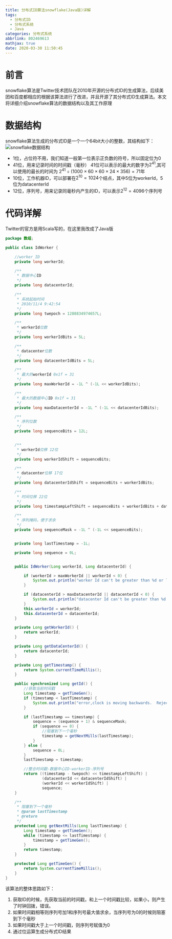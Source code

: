 ```yaml
---
title: 分布式ID算法snowflake(Java版)详解
tags:
  - 分布式ID
  - 分布式系统
  - Java
categories: 分布式系统
abbrlink: 802469613
mathjax: true
date: 2020-03-30 11:50:45
---
```


# 前言
snowflake算法是Twitter技术团队在2010年开源的分布式ID的生成算法，后续美团和百度都相应的根据该算法进行了改进，并且开源了其分布式ID生成算法。本文将详细介绍snowflake算法的数据结构以及其工作原理
<!-- more -->
# 数据结构
snowflake算法生成的分布式ID是一个一个64bit大小的整数，其结构如下：
![snowflake数据结构](https://upyun.zhanghanlun.com/blog/2020/03/2020_330111998.jpg)
- 1位，占位符不用，我们知道一般第一位表示正负数的符号，所以固定位为0
- 41位，用来记录时间的时间戳（毫秒）
41位可以表示的最大的数字为$2^{41}$,其可以使用的最长的时间为
$2^{41}\div(1000\times60\times60\times24\times356)=71$年
- 10位，工作机器ID，可以部署在$2^{10}=1024$个结点，其中5位为workerId，5位为datacenterId
- 12位，序列号，用来记录同毫秒内产生的ID，可以表示$2^{12}=4096$个序列号
# 代码详解
Twitter的官方是用Scala写的，在这里我改成了Java版
```java
package 数组;

public class IdWorker {

	//worker ID
    private long workerId;

    /**
     * 数据中心ID
     */
    private long datacenterId;

    /**
     * 系统起始时间
     * 2010/11/4 9:42:54
     */
    private long twepoch = 1288834974657L;

    /**
     * workerId位数
     */
    private long workerIdBits = 5L;

    /**
     * datacenter位数
     */
    private long datacenterIdBits = 5L;

    /**
     * 最大的workerId 0x1f = 31
     */
    private long maxWorkerId = -1L ^ (-1L << workerIdBits);

    /**
     * 最大的数据中心ID 0x1f = 31
     */
    private long maxDatacenterId = -1L ^ (-1L << datacenterIdBits);

    /**
     * 序列位数
     */
    private long sequenceBits = 12L;


    /**
     * workerId位移 12位
     */
    private long workerIdShift = sequenceBits;

    /**
     * datacenter位移 17位
     */
    private long datacenterIdShift = sequenceBits + workerIdBits;

    /**
     * 时间位移 22位
     */
    private long timestampLeftShift = sequenceBits + workerIdBits + datacenterIdBits;

    /**
     * 序列掩码，便于求余
     */
    private long sequenceMask = -1L ^ (-1L << sequenceBits);


    private long lastTimestamp = -1L;

    private long sequence = 0L;


    public IdWorker(Long workerId, Long datacenterId) {

        if (workerId > maxWorkerId || workerId < 0) {
            System.out.println("worker Id can't be greater than %d or less than 0");
        }

        if (datacenterId > maxDatacenterId || datacenterId < 0) {
            System.out.println("datacenter Id can't be greater than %d or less than 0");
        }
        this.workerId = workerId;
        this.datacenterId = datacenterId;
    }

    private Long getWorkerId() {
        return workerId;
    }

    private Long getDataCenterId() {
        return datacenterId;
    }

    private Long getTimestamp() {
        return System.currentTimeMillis();
    }

    public synchronized Long getId() {
        //获取当前时间戳
        Long timestamp = getTimeGen();
        if (timestamp < lastTimestamp) {
            System.out.println("error,clock is moving backwards.  Rejecting requests until ");
        }

        if (lastTimestamp == timestamp) {
            sequence = (sequence + 1) & sequenceMask;
            if (sequence == 0) {
                //阻塞到下一个毫秒
                timestamp = getNextMills(lastTimestamp);
            }
        } else {
            sequence = 0L;
        }
        lastTimestamp = timestamp;

        //整合时间戳-数据中心ID-workerID-序列号
        return ((timestamp - twepoch) << timestampLeftShift) |
                (datacenterId << datacenterIdShift) |
                (workerId << workerIdShift) |
                sequence;
    }

    /**
     * 阻塞到下一个毫秒
     * @param lastTimestamp
     * @return
     */
    protected Long getNextMills(Long lastTimestamp) {
        Long timestamp = getTimeGen();
        while (timestamp <= lastTimestamp) {
            timestamp = getTimeGen();
        }
        return timestamp;
    }

    protected Long getTimeGen() {
        return System.currentTimeMillis();
    }
}
```
该算法的整体思路如下：
 1. 获取ID的时候，先获取当前的时间戳，和上一个时间戳比较，如果小，则产生了时钟回拨，错误。
 2. 如果时间戳相等则序列号加1和序列号最大值求余，当序列号为0的时候则阻塞到下个毫秒
 3. 如果时间戳大于上一个时间戳，则序列号赋值为0
 4. 通过位运算生成分布式ID结果
